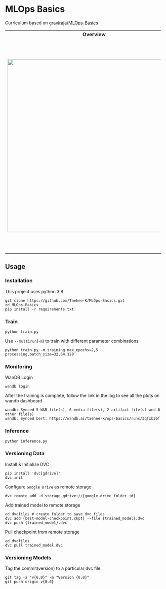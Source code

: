 # MLOps Basics

Curriculum based on [graviraja/MLOps-Basics](https://github.com/graviraja/MLOps-Basics)

<table>
<tr>
    <td align="center"><b>Overview</b></td>
    <td align="center"><b>Weekly Curriculum</b></td>
</tr>
<tr><td>

<img width = 560 src = "https://user-images.githubusercontent.com/63901494/149688252-d8c246ea-b11d-4c0a-9f0b-69a8348bb72c.png">

</td><td>

| Week |                 Course                 |       Status       |
| :--: | :------------------------------------: | :----------------: |
|  0   |             Project Setup              | :heavy_check_mark: |
|  1   | Model Monitoring<br>Weights and Biases | :heavy_check_mark: |
|  2   |        Configurations<br>Hydra         | :heavy_check_mark: |
|  3   |      Data Version Control<br>DVC       | :heavy_check_mark: |
|  4   |        Model Packaging<br>ONNX         |                    |
|  5   |       Model Packaging<br>Docker        |                    |
|  6   |        CI/CD<br>GitHub Actions         |                    |
|  7   |     Container Registry<br>AWS ECR      |                    |
|  8   |  Serverless Deployment<br>AWS Lambda   |                    |
|  9   |    Prediction Monitoring<br>Kibana     |                    |

</td></tr>
</table>

## Usage

### Installation

This project uses python 3.8

```
git clone https://github.com/Taehee-K/MLOps-Basics.git
cd MLOps-Basics
pip install -r requirements.txt
```

### Train

```
python train.py
```

Use `--multirun`(`-m`) to train with different parameter combinations

```
python train.py -m training.max_epochs=2,5 processing.batch_size=32,64,128
```

### Monitoring

WanDB Login

```
wandb login
```

After the training is complete, follow the link in the log to see all the plots on wandb dashboard

```
wandb: Synced 5 W&B file(s), 6 media file(s), 2 artifact file(s) and 0 other file(s)
wandb: Synced bert: https://wandb.ai/taehee-k/ops-basics/runs/3qfxb36f
```

### Inference

```
python inference.py
```

### Versioning Data

Install & Initialize DVC

```
pip install 'dvc[gdrive]'
dvc init
```

Configure `Google Drive` as remote storage

```
dvc remote add -d storage gdrive://{google-drive folder id}
```

Add trained model to remote storage

```
cd dvcfiles # create folder to save dvc files
dvc add {best-model-checkpoint.ckpt} --file {trained_model}.dvc
dvc push {trained_model}.dvc
```

Pull checkpoint from remote storage

```
cd dvcfiles
dvc pull trained_model.dvc
```

### Versioning Models

Tag the commit(version) to a particular dvc file

```
git tag -a "v{0.0}" -m "Version {0.0}"
git push origin v{0.0}
```
